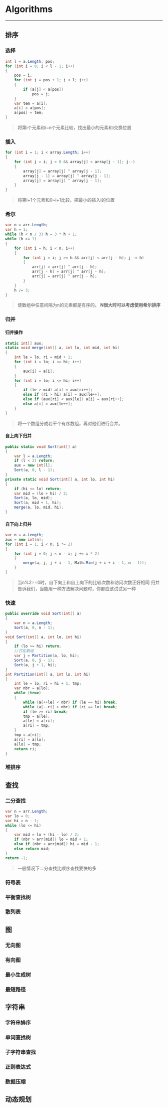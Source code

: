 # Algorithms

---

## 排序
### 选择
```csharp
int l = a.Length, pos;
for (int i = 0; i < l - 1; i++)
{
    pos = i;
    for (int j = pos + 1; j < l; j++)
    {
        if (a[j] < a[pos])
            pos = j;
    }
    var tem = a[i];
    a[i] = a[pos];
    a[pos] = tem;
}
```
> 将第i个元素和i~n个元素比较，找出最小的元素和i交换位置
### 插入
```csharp
for (int i = 1; i < array.Length; i++)
{
    for (int j = i; j > 0 && array[j] < array[j - 1]; j--)
    {
        array[j] = array[j] ^ array[j - 1];
        array[j - 1] = array[j] ^ array[j - 1];
        array[j] = array[j] ^ array[j - 1];
    }
}
```
> 将第i+1个元素和0~i+1比较，把最小的插入i的位置
### 希尔
```csharp
var n = arr.Length;
var h = 1;
while (h < n / 3) h = 3 * h + 1;
while (h >= 1)
{
    for (int i = h; i < n; i++)
    {
        for (int j = i; j >= h && arr[j] < arr[j - h]; j -= h)
        {
            arr[j] = arr[j] ^ arr[j - h];
            arr[j - h] = arr[j] ^ arr[j - h];
            arr[j] = arr[j] ^ arr[j - h];
        }
    }
    h /= 3;
}
```
> 使数组中任意间隔为n的元素都是有序的。
> **N很大时可以考虑使用希尔排序**
### 归并
#### 归并操作
```csharp
static int[] aux;
static void merge(int[] a, int lo, int mid, int hi)
{
    int le = lo, ri = mid + 1;
    for (int i = lo; i <= hi; i++)
    {
        aux[i] = a[i];
    }    
    for (int i = lo; i <= hi; i++)
    {
        if (le > mid) a[i] = aux[ri++];
        else if (ri > hi) a[i] = aux[le++];
        else if (aux[ri] < aux[le]) a[i] = aux[ri++];
        else a[i] = aux[le++];
    }
}
```
> 将一个数组分成若干个有序数组，再对他们进行合并。
#### 自上向下归并
```csharp
public static void Sort(int[] a)
{
    var l = a.Length;
    if (l < 2) return;
    aux = new int[l];
    Sort(a, 0, l - 1);
}
private static void Sort(int[] a, int lo, int hi)
{
    if (hi <= lo) return;
    var mid = (lo + hi) / 2;
    Sort(a, lo, mid);
    Sort(a, mid + 1, hi);
    merge(a, lo, mid, hi);
}
```
#### 自下向上归并
```csharp
var n = a.Length;
aux = new int[n];
for (int i = 1; i < n; i *= 2)
{
    for (int j = 0; j < n - i; j += i * 2)
    {
        merge(a, j, j + i - 1, Math.Min(j + i + i - 1, n - 1));
    }
}
```
> 当n%2==0时，自下向上和自上向下的比较次数和访问次数正好相同
> 归并告诉我们，当能用一种方法解决问题时，你都应该试试另一种
### 快速
```csharp
public override void Sort(int[] a)
{
    var n = a.Length;
    Sort(a, 0, n - 1);
}
void Sort(int[] a, int lo, int hi)
{
    if (lo >= hi) return;
    //打乱数组
    var j = Partition(a, lo, hi);
    Sort(a, 0, j - 1);
    Sort(a, j + 1, hi);
}
int Partition(int[] a, int lo, int hi)
{
    int le = lo, ri = hi + 1, tmp;
    var nbr = a[lo];
    while (true)
    {
        while (a[++le] < nbr) if (le == hi) break;
        while (a[--ri] > nbr) if (ri == lo) break;
        if (le >= ri) break;
        tmp = a[le];
        a[le] = a[ri];
        a[ri] = tmp;
    }
    tmp = a[ri];
    a[ri] = a[lo];
    a[lo] = tmp;
    return ri;
}
```
### 堆排序

## 查找
### 二分查找
```csharp
var n = arr.Length;
var lo = 0;
var hi = n - 1;
while (lo <= hi)
{
    var mid = lo + (hi - lo) / 2;
    if (nbr > arr[mid]) lo = mid + 1;
    else if (nbr < arr[mid]) hi = mid - 1;
    else return mid;
}
return -1;
```
> 一般情况下二分查找比顺序查找要快的多
### 符号表

### 平衡查找树
### 散列表

## 图
### 无向图
### 有向图
### 最小生成树
### 最短路径

## 字符串
### 字符串排序
### 单词查找树
### 子字符串查找
### 正则表达式
### 数据压缩

## 动态规划